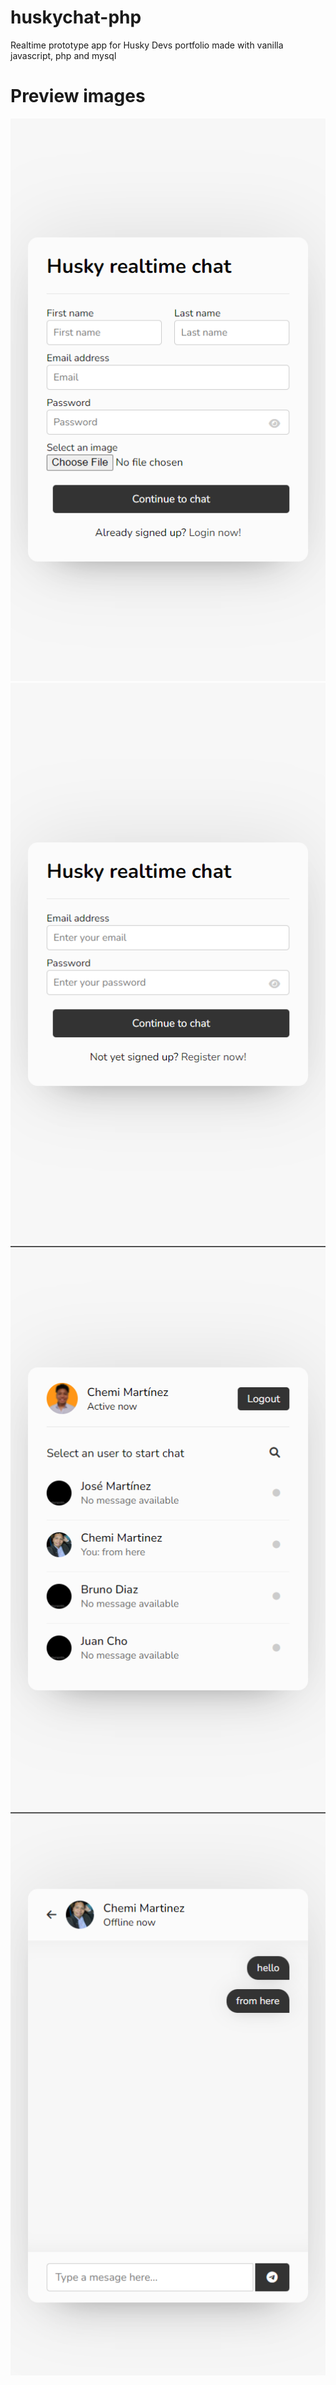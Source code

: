 # huskychat-php

Realtime prototype app for Husky Devs portfolio
made with vanilla javascript, php and mysql

# Preview images

![prev](preview/chat1.png)
![prev](preview/chat2.png)
![prev](preview/chat3.png)
![prev](preview/chat.png)